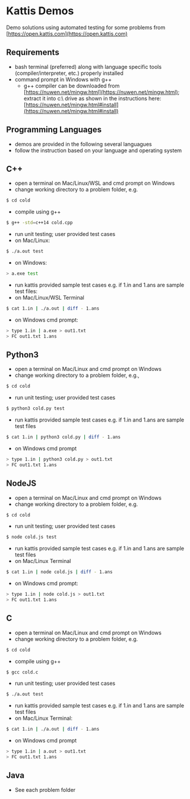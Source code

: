 # Kattis Demos

Demo solutions using automated testing for some problems from [https://open.kattis.com](https://open.kattis.com)

## Requirements

- bash terminal (preferred) along with language specific tools (compiler/interpreter, etc.) properly installed
- command prompt in Windows with g++
  - g++ compiler can be downloaded from [https://nuwen.net/mingw.html](https://nuwen.net/mingw.html); extract it into c:\ drive as shown in the instructions here: [https://nuwen.net/mingw.html#install](https://nuwen.net/mingw.html#install)

## Programming Languages

- demos are provided in the following several languagues
- follow the instruction based on your language and operating system

## C++

- open a terminal on Mac/Linux/WSL and cmd prompt on Windows
- change working directory to a problem folder, e.g.

```bash
$ cd cold
```

- compile using g++

```bash
$ g++ -std=c++14 cold.cpp
```

- run unit testing; user provided test cases
- on Mac/Linux:

```bash
$ ./a.out test
```

- on Windows:

```bash
> a.exe test
```

- run kattis provided sample test cases e.g. if 1.in and 1.ans are sample test files:
- on Mac/Linux/WSL Terminal

```bash
$ cat 1.in | ./a.out | diff - 1.ans
```

- on Windows cmd prompt:

```bash
> type 1.in | a.exe > out1.txt
> FC out1.txt 1.ans
```

## Python3

- open a terminal on Mac/Linux and cmd prompt on Windows
- change working directory to a problem folder, e.g.,

```bash
$ cd cold
```

- run unit testing; user provided test cases

```bash
$ python3 cold.py test
```

- run kattis provided sample test cases e.g. if 1.in and 1.ans are sample test files

```bash
$ cat 1.in | python3 cold.py | diff - 1.ans
```

- on Windows cmd prompt

```bash
> type 1.in | python3 cold.py > out1.txt
> FC out1.txt 1.ans
```

## NodeJS

- open a terminal on Mac/Linux and cmd prompt on Windows
- change working directory to a problem folder, e.g.

```bash
$ cd cold
```

- run unit testing; user provided test cases

```bash
$ node cold.js test
```

- run kattis provided sample test cases e.g. if 1.in and 1.ans are sample test files
- on Mac/Linux Terminal

```bash
$ cat 1.in | node cold.js | diff - 1.ans
```

- on Windows cmd prompt:

```bash
> type 1.in | node cold.js > out1.txt
> FC out1.txt 1.ans
```

## C

- open a terminal on Mac/Linux and cmd prompt on Windows
- change working directory to a problem folder, e.g.

```bash
$ cd cold
```

- compile using g++

```bash
$ gcc cold.c
```

- run unit testing; user provided test cases

```bash
$ ./a.out test
```

- run kattis provided sample test cases e.g. if 1.in and 1.ans are sample test files
- on Mac/Linux Terminal:

```bash
$ cat 1.in | ./a.out | diff - 1.ans
```

- on Windows cmd prompt

```bash
> type 1.in | a.out > out1.txt
> FC out1.txt 1.ans
```

## Java

- See each problem folder
